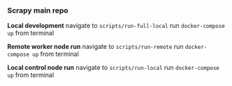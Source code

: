 ### Scrapy main repo ###

**Local development**
navigate to `scripts/run-full-local` run `docker-compose up` from terminal

**Remote worker node run**
navigate to `scripts/run-remote` run `docker-compose up` from terminal

**Local control node run**
navigate to `scripts/run-local` run `docker-compose up` from terminal